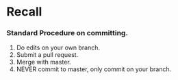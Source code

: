 # Recall

### Standard Procedure on committing.

1. Do edits on your own branch.
2. Submit a pull request.
2. Merge with master.
3. NEVER commit to master, only commit on your branch.